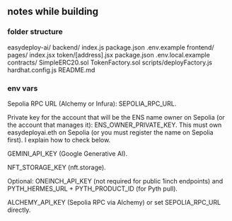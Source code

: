 ## notes while building

### folder structure

easydeploy-ai/
backend/
index.js
package.json
.env.example
frontend/
pages/
index.jsx
token/[address].jsx
package.json
.env.local.example
contracts/
SimpleERC20.sol
TokenFactory.sol
scripts/deployFactory.js
hardhat.config.js
README.md

### env vars

Sepolia RPC URL (Alchemy or Infura): SEPOLIA_RPC_URL.

Private key for the account that will be the ENS name owner on Sepolia (or the account that manages it): ENS_OWNER_PRIVATE_KEY. This must own easydeployai.eth on Sepolia (or you must register the name on Sepolia first). I explain how to check below.

GEMINI_API_KEY (Google Generative AI).

NFT_STORAGE_KEY (nft.storage).

Optional: ONEINCH_API_KEY (not required for public 1inch endpoints) and PYTH_HERMES_URL + PYTH_PRODUCT_ID (for Pyth pull).

ALCHEMY_API_KEY (Sepolia RPC via Alchemy) or set SEPOLIA_RPC_URL directly.
